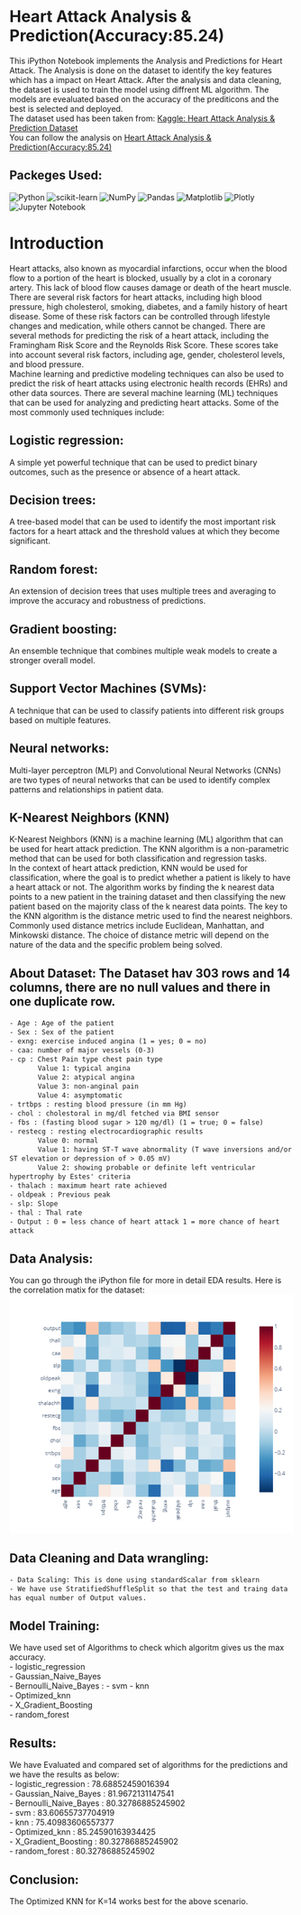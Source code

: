 # Heart Attack Analysis & Prediction(Accuracy:85.24)
This iPython Notebook implements the Analysis and Predictions for Heart Attack. The Analysis is done on the dataset to identify the key features which has a impact on Heart Attack. After the analysis and data cleaning, the dataset is used to train the model using diffrent ML algorithm. The models are evealuated based on the accuracy of the prediticons and the best is selected and deployed.  
The dataset used has been taken from:  <a href="https://www.kaggle.com/datasets/rashikrahmanpritom/heart-attack-analysis-prediction-dataset">Kaggle: Heart Attack Analysis & Prediction Dataset</a>  
You can follow the analysis on <a href="https://www.kaggle.com/code/shrikrishnaparab/heart-attack-analysis-prediction-accuracy-85-24">Heart Attack Analysis & Prediction(Accuracy:85.24)</a>

## Packeges Used:
 ![Python][python] ![scikit-learn][sklearn-image] ![NumPy][numpy-image] ![Pandas][Pandas-image] ![Matplotlib][Matplotlib-image] ![Plotly][Plotly-image]  ![Jupyter Notebook][ipython-image]
 
[python]: https://img.shields.io/badge/python-3670A0?style=for-the-badge&logo=python&logoColor=ffdd54
[sklearn-image]:https://img.shields.io/badge/scikit--learn-%23F7931E.svg?style=for-the-badge&logo=scikit-learn&logoColor=white
[numpy-image]: https://img.shields.io/badge/numpy-%23013243.svg?style=for-the-badge&logo=numpy&logoColor=white
[Pandas-image]: https://img.shields.io/badge/pandas-%23150458.svg?style=for-the-badge&logo=pandas&logoColor=white
[Matplotlib-image]: https://img.shields.io/badge/Matplotlib-%23ffffff.svg?style=for-the-badge&logo=Matplotlib&logoColor=black
[Plotly-image]: https://img.shields.io/badge/Plotly-%233F4F75.svg?style=for-the-badge&logo=plotly&logoColor=white
[ipython-image]: https://img.shields.io/badge/jupyter-%23FA0F00.svg?style=for-the-badge&logo=jupyter&logoColor=white


# Introduction
Heart attacks, also known as myocardial infarctions, occur when the blood flow to a portion of the heart is blocked, usually by a clot in a coronary artery. This lack of blood flow causes damage or death of the heart muscle. There are several risk factors for heart attacks, including high blood pressure, high cholesterol, smoking, diabetes, and a family history of heart disease. Some of these risk factors can be controlled through lifestyle changes and medication, while others cannot be changed. There are several methods for predicting the risk of a heart attack, including the Framingham Risk Score and the Reynolds Risk Score. These scores take into account several risk factors, including age, gender, cholesterol levels, and blood pressure.  
Machine learning and predictive modeling techniques can also be used to predict the risk of heart attacks using electronic health records (EHRs) and other data sources.
There are several machine learning (ML) techniques that can be used for analyzing and predicting heart attacks. Some of the most commonly used techniques include:
## Logistic regression:  
A simple yet powerful technique that can be used to predict binary outcomes, such as the presence or absence of a heart attack.
## Decision trees:  
A tree-based model that can be used to identify the most important risk factors for a heart attack and the threshold values at which they become significant.
## Random forest:  
An extension of decision trees that uses multiple trees and averaging to improve the accuracy and robustness of predictions.
## Gradient boosting:  
An ensemble technique that combines multiple weak models to create a stronger overall model.
## Support Vector Machines (SVMs):  
A technique that can be used to classify patients into different risk groups based on multiple features.
## Neural networks:  
Multi-layer perceptron (MLP) and Convolutional Neural Networks (CNNs) are two types of neural networks that can be used to identify complex patterns and relationships in patient data.

## K-Nearest Neighbors (KNN)
K-Nearest Neighbors (KNN) is a machine learning (ML) algorithm that can be used for heart attack prediction. The KNN algorithm is a non-parametric method that can be used for both classification and regression tasks.  
In the context of heart attack prediction, KNN would be used for classification, where the goal is to predict whether a patient is likely to have a heart attack or not. The algorithm works by finding the k nearest data points to a new patient in the training dataset and then classifying the new patient based on the majority class of the k nearest data points. The key to the KNN algorithm is the distance metric used to find the nearest neighbors. Commonly used distance metrics include Euclidean, Manhattan, and Minkowski distance. The choice of distance metric will depend on the nature of the data and the specific problem being solved.

## About Dataset:  The Dataset hav 303 rows and 14 columns, there are no null values and there in one duplicate row.
    - Age : Age of the patient  
    - Sex : Sex of the patient  
    - exng: exercise induced angina (1 = yes; 0 = no)  
    - caa: number of major vessels (0-3)  
    - cp : Chest Pain type chest pain type  
           Value 1: typical angina  
           Value 2: atypical angina  
           Value 3: non-anginal pain  
           Value 4: asymptomatic  
    - trtbps : resting blood pressure (in mm Hg)  
    - chol : cholestoral in mg/dl fetched via BMI sensor  
    - fbs : (fasting blood sugar > 120 mg/dl) (1 = true; 0 = false)  
    - restecg : resting electrocardiographic results  
           Value 0: normal  
           Value 1: having ST-T wave abnormality (T wave inversions and/or ST elevation or depression of > 0.05 mV)  
           Value 2: showing probable or definite left ventricular hypertrophy by Estes' criteria  
    - thalach : maximum heart rate achieved    
    - oldpeak : Previous peak  
    - slp: Slope  
    - thal : Thal rate  
    - Output : 0 = less chance of heart attack 1 = more chance of heart attack  

## Data Analysis:
You can go through the iPython file for more in detail EDA results. Here is the correlation matix for the dataset:
![corrr](corr.png)

## Data Cleaning and Data wrangling:  
    - Data Scaling: This is done using standardScalar from sklearn
    - We have use StratifiedShuffleSplit so that the test and traing data has equal number of Output values. 

## Model Training:
We have used set of Algorithms to check which algoritm gives us the max accuracy.  
     - logistic_regression   
     - Gaussian_Naive_Bayes  
     - Bernoulli_Naive_Bayes  : 
     - svm 
     - knn  
     - Optimized_knn  
     - X_Gradient_Boosting  
     - random_forest  

## Results:
We have Evaluated and compared set of algorithms for the predictions and we have the results as below:  
     - logistic_regression  :  78.68852459016394  
     - Gaussian_Naive_Bayes  :  81.9672131147541  
     - Bernoulli_Naive_Bayes  :  80.32786885245902  
     - svm  :  83.60655737704919  
     - knn  :  75.40983606557377  
     - Optimized_knn  :  85.24590163934425  
     - X_Gradient_Boosting  :  80.32786885245902  
     - random_forest  :  80.32786885245902  
     
## Conclusion: 
The Optimized KNN for K=14 works best for the above scenario. 
